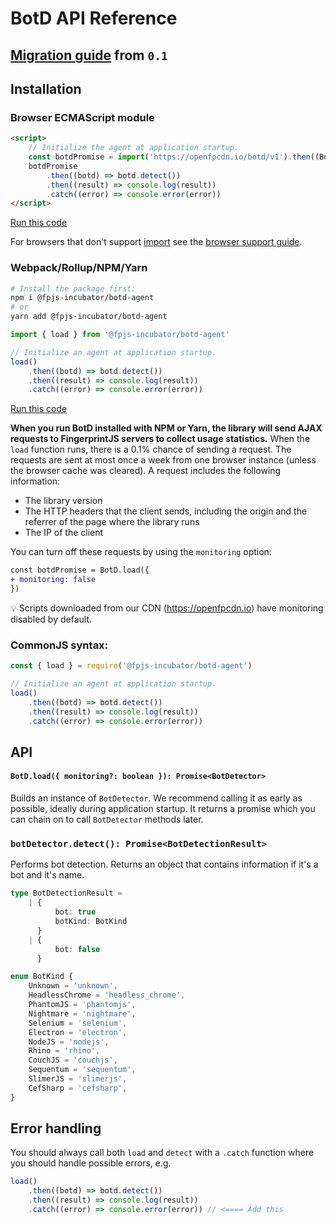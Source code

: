 # BotD API Reference

## [Migration guide](docs/migration-guide.md) from `0.1`

## Installation

### Browser ECMAScript module

```html
<script>
    // Initialize the agent at application startup.
    const botdPromise = import('https://openfpcdn.io/botd/v1').then((Botd) => Botd.load())
    botdPromise
        .then((botd) => botd.detect())
        .then((result) => console.log(result))
        .catch((error) => console.error(error))
</script>
```

[Run this code](https://stackblitz.com/edit/botd-cdn?devtoolsheight=100&file=index.html)

For browsers that don't support [import](https://developer.mozilla.org/en-US/docs/Web/JavaScript/Reference/Statements/import)
see the [browser support guide](browser_support.md#import-support).

### Webpack/Rollup/NPM/Yarn

```bash
# Install the package first:
npm i @fpjs-incubator/botd-agent
# or
yarn add @fpjs-incubator/botd-agent
```

```js
import { load } from '@fpjs-incubator/botd-agent'

// Initialize an agent at application startup.
load()
    .then((botd) => botd.detect())
    .then((result) => console.log(result))
    .catch((error) => console.error(error))
```

[Run this code](https://stackblitz.com/edit/botd-cdn?devtoolsheight=100&file=index.html)

**When you run BotD installed with NPM or Yarn, the library will send AJAX requests to FingerprintJS servers to collect usage statistics.**
When the `load` function runs, there is a 0.1% chance of sending a request.
The requests are sent at most once a week from one browser instance (unless the browser cache was cleared).
A request includes the following information:

-   The library version
-   The HTTP headers that the client sends, including the origin and the referrer of the page where the library runs
-   The IP of the client

You can turn off these requests by using the `monitoring` option:

```diff
const botdPromise = BotD.load({
+ monitoring: false
})
```

💡 Scripts downloaded from our CDN (https://openfpcdn.io) have monitoring disabled by default.

### CommonJS syntax:

```js
const { load } = require('@fpjs-incubator/botd-agent')

// Initialize an agent at application startup.
load()
    .then((botd) => botd.detect())
    .then((result) => console.log(result))
    .catch((error) => console.error(error))
```

## API

#### `BotD.load({ monitoring?: boolean }): Promise<BotDetector>`

Builds an instance of `BotDetector`. We recommend calling it as early as possible,
ideally during application startup. It returns a promise which you can chain on to call `BotDetector` methods later.

### `botDetector.detect(): Promise<BotDetectionResult>`

Performs bot detection. Returns an object that contains information if it's a bot and it's name.

```ts
type BotDetectionResult =
    | {
          bot: true
          botKind: BotKind
      }
    | {
          bot: false
      }
```

```ts
enum BotKind {
    Unknown = 'unknown',
    HeadlessChrome = 'headless_chrome',
    PhantomJS = 'phantomjs',
    Nightmare = 'nightmare',
    Selenium = 'selenium',
    Electron = 'electron',
    NodeJS = 'nodejs',
    Rhino = 'rhino',
    CouchJS = 'couchjs',
    Sequentum = 'sequentum',
    SlimerJS = 'slimerjs',
    CefSharp = 'cefsharp',
}
```

## Error handling

You should always call both `load` and `detect` with a `.catch` function where you should handle possible errors, e.g.

```ts
load()
    .then((botd) => botd.detect())
    .then((result) => console.log(result))
    .catch((error) => console.error(error)) // <==== Add this
```
